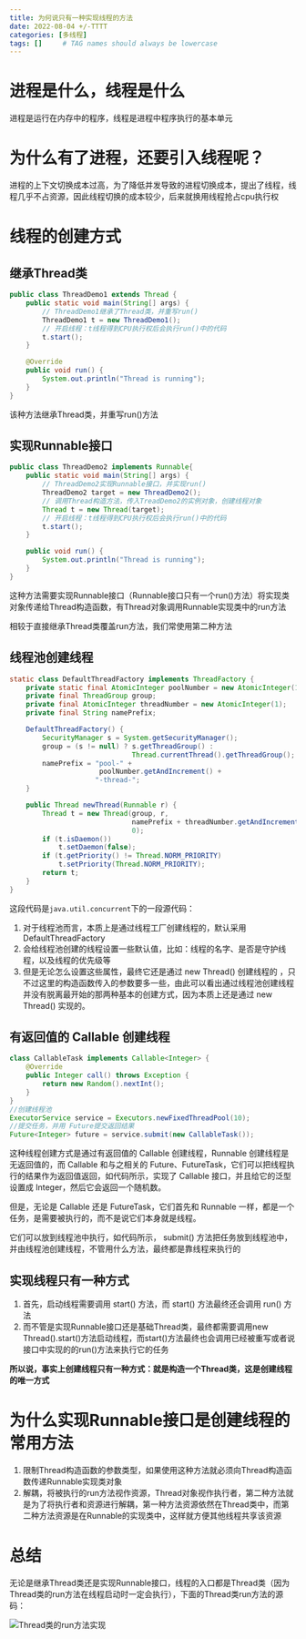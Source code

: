 ```yaml
---
title: 为何说只有一种实现线程的方法
date: 2022-08-04 +/-TTTT
categories: [多线程]
tags: []     # TAG names should always be lowercase
---
```


# 进程是什么，线程是什么
进程是运行在内存中的程序，线程是进程中程序执行的基本单元

# 为什么有了进程，还要引入线程呢？
进程的上下文切换成本过高，为了降低并发导致的进程切换成本，提出了线程，线程几乎不占资源，因此线程切换的成本较少，后来就换用线程抢占cpu执行权

# 线程的创建方式
## 继承Thread类

```java
public class ThreadDemo1 extends Thread {
    public static void main(String[] args) {
        // ThreadDemo1继承了Thread类，并重写run()
        ThreadDemo1 t = new ThreadDemo1();
        // 开启线程：t线程得到CPU执行权后会执行run()中的代码
        t.start();
    }

    @Override
    public void run() {
        System.out.println("Thread is running");
    }
}
```

该种方法继承Thread类，并重写run()方法

## 实现Runnable接口

```java
public class ThreadDemo2 implements Runnable{
    public static void main(String[] args) {
        // ThreadDemo2实现Runnable接口，并实现run()
        ThreadDemo2 target = new ThreadDemo2();
        // 调用Thread构造方法，传入TreadDemo2的实例对象，创建线程对象
        Thread t = new Thread(target);
        // 开启线程：t线程得到CPU执行权后会执行run()中的代码
        t.start();
    }

    public void run() {
        System.out.println("Thread is running");
    }
}
```

这种方法需要实现Runnable接口（Runnable接口只有一个run()方法）将实现类对象传递给Thread构造函数，有Thread对象调用Runnable实现类中的run方法

相较于直接继承Thread类覆盖run方法，我们常使用第二种方法

## 线程池创建线程
```java
static class DefaultThreadFactory implements ThreadFactory {
    private static final AtomicInteger poolNumber = new AtomicInteger(1);
    private final ThreadGroup group;
    private final AtomicInteger threadNumber = new AtomicInteger(1);
    private final String namePrefix;

    DefaultThreadFactory() {
        SecurityManager s = System.getSecurityManager();
        group = (s != null) ? s.getThreadGroup() :
                              Thread.currentThread().getThreadGroup();
        namePrefix = "pool-" +
                      poolNumber.getAndIncrement() +
                     "-thread-";
    }

    public Thread newThread(Runnable r) {
        Thread t = new Thread(group, r,
                              namePrefix + threadNumber.getAndIncrement(),
                              0);
        if (t.isDaemon())
            t.setDaemon(false);
        if (t.getPriority() != Thread.NORM_PRIORITY)
            t.setPriority(Thread.NORM_PRIORITY);
        return t;
    }
}
```

这段代码是`java.util.concurrent`下的一段源代码：

1. 对于线程池而言，本质上是通过线程工厂创建线程的，默认采用 DefaultThreadFactory
2. 会给线程池创建的线程设置一些默认值，比如：线程的名字、是否是守护线程，以及线程的优先级等
3. 但是无论怎么设置这些属性，最终它还是通过 new Thread() 创建线程的 ，只不过这里的构造函数传入的参数要多一些，由此可以看出通过线程池创建线程并没有脱离最开始的那两种基本的创建方式，因为本质上还是通过 new Thread() 实现的。

## 有返回值的 Callable 创建线程
```java
class CallableTask implements Callable<Integer> {
    @Override
    public Integer call() throws Exception {
        return new Random().nextInt();
    }
}
//创建线程池
ExecutorService service = Executors.newFixedThreadPool(10);
//提交任务，并用 Future提交返回结果
Future<Integer> future = service.submit(new CallableTask());
```

这种线程创建方式是通过有返回值的 Callable 创建线程，Runnable 创建线程是无返回值的，而 Callable 和与之相关的 Future、FutureTask，它们可以把线程执行的结果作为返回值返回，如代码所示，实现了 Callable 接口，并且给它的泛型设置成 Integer，然后它会返回一个随机数。

但是，无论是 Callable 还是 FutureTask，它们首先和 Runnable 一样，都是一个任务，是需要被执行的，而不是说它们本身就是线程。

它们可以放到线程池中执行，如代码所示， submit() 方法把任务放到线程池中，并由线程池创建线程，不管用什么方法，最终都是靠线程来执行的

## 实现线程只有一种方式
1. 首先，启动线程需要调用 start() 方法，而 start() 方法最终还会调用 run() 方法
2. 而不管是实现Runnable接口还是基础Thread类，最终都需要调用new Thread().start()方法启动线程，而start()方法最终也会调用已经被重写或者说接口中实现的的run()方法来执行它的任务

**所以说，事实上创建线程只有一种方式：就是构造一个Thread类，这是创建线程的唯一方式**

# 为什么实现Runnable接口是创建线程的常用方法
1. 限制Thread构造函数的参数类型，如果使用这种方法就必须向Thread构造函数传递Runnable实现类对象
2. 解耦，将被执行的run方法视作资源，Thread对象视作执行者，第二种方法就是为了将执行者和资源进行解耦，第一种方法资源依然在Thread类中，而第二种方法资源是在Runnable的实现类中，这样就方便其他线程共享该资源

# 总结
无论是继承Thread类还是实现Runnable接口，线程的入口都是Thread类（因为Thread类的run方法在线程启动时一定会执行），下面的Thread类run方法的源码：

![Thread类的run方法实现](/blog/202208041438522.png "Optional title")